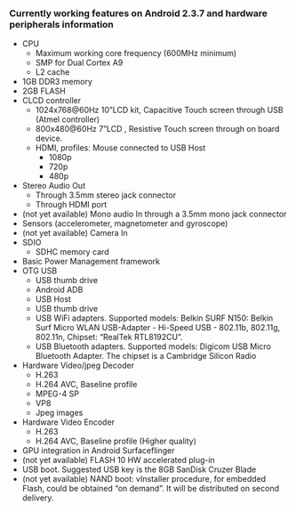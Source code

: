 ### Currently working features on Android 2.3.7 and hardware peripherals information ###

  * CPU
    * Maximum working core frequency (600MHz minimum)
    * SMP for Dual Cortex A9
    * L2 cache
  * 1GB DDR3 memory
  * 2GB FLASH
  * CLCD controller
    * 1024x768@60Hz       10”LCD kit, Capacitive Touch screen through USB (Atmel controller)
    * 800x480@60Hz          7”LCD , Resistive Touch screen through on board device.
    * HDMI, profiles:         Mouse connected to USB Host
      * 1080p
      * 720p
      * 480p
  * Stereo Audio Out
    * Through 3.5mm stereo jack connector
    * Through HDMI port
  * (not yet available) Mono audio In through a 3.5mm mono jack connector
  * Sensors  (accelerometer, magnetometer and gyroscope)
  * (not yet available) Camera In
  * SDIO
    * SDHC memory card
  * Basic Power Management framework
  * OTG USB
    * USB thumb drive
    * Android ADB
    * USB Host
    * USB thumb drive
    * USB WiFi adapters. Supported models: Belkin SURF N150:   Belkin Surf Micro WLAN USB-Adapter - Hi-Speed USB - 802.11b, 802.11g, 802.11n, Chipset: “RealTek RTL8192CU”.
    * USB Bluetooth adapters. Supported models: Digicom USB Micro Bluetooth Adapter. The chipset is a Cambridge Silicon Radio
  * Hardware Video/jpeg Decoder
    * H.263
    * H.264 AVC, Baseline profile
    * MPEG-4 SP
    * VP8
    * Jpeg images
  * Hardware Video Encoder
    * H.263
    * H.264 AVC, Baseline profile (Higher quality)
  * GPU integration in Android Surfaceflinger
  * (not yet available) FLASH 10 HW accelerated plug-in
  * USB boot. Suggested USB key is the 8GB SanDisk Cruzer Blade
  * (not yet available) NAND boot: vInstaller procedure, for embedded Flash, could be obtained “on demand”. It will be distributed on second delivery.
